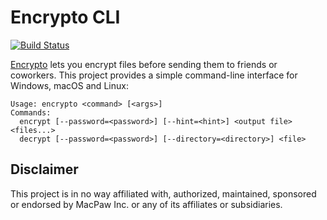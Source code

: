 # Encrypto CLI

[![Build Status](https://travis-ci.org/george-hopkins/encrypto-cli.svg?branch=master)](https://travis-ci.org/george-hopkins/encrypto-cli)

[Encrypto](http://macpaw.com/encrypto) lets you encrypt files before sending them to friends or coworkers. This project provides a simple command-line interface for Windows, macOS and Linux:

```
Usage: encrypto <command> [<args>]
Commands:
  encrypt [--password=<password>] [--hint=<hint>] <output file> <files...>
  decrypt [--password=<password>] [--directory=<directory>] <file>
```

## Disclaimer

This project is in no way affiliated with, authorized, maintained, sponsored or endorsed by MacPaw Inc. or any of its affiliates or subsidiaries.

